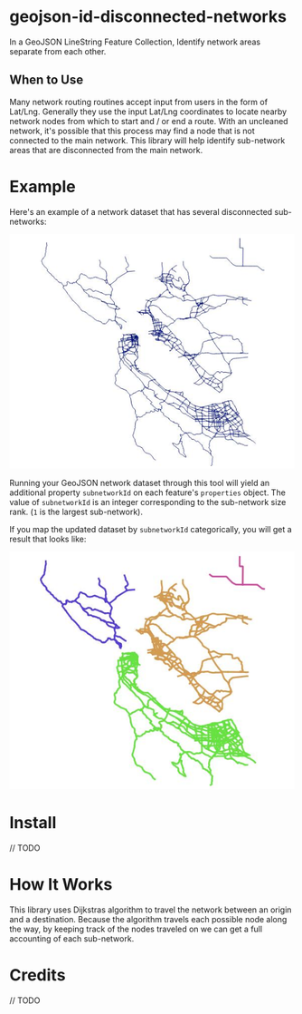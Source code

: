 # geojson-id-disconnected-networks
In a GeoJSON LineString Feature Collection, Identify network areas separate from each other.


## When to Use

Many network routing routines accept input from users in the form of Lat/Lng.  Generally they use the input Lat/Lng coordinates to locate nearby network nodes from which to start and / or end a route.  With an uncleaned network, it's possible that this process may find a node that is not connected to the main network.  This library will help identify sub-network areas that are disconnected from the main network.

# Example

Here's an example of a network dataset that has several disconnected sub-networks:

![Before Processing](./img/before_subnetwork.jpg)

Running your GeoJSON network dataset through this tool will yield an additional property `subnetworkId` on each feature's `properties` object. The value of `subnetworkId` is an integer corresponding to the sub-network size rank. (`1` is the largest sub-network).

If you map the updated dataset by `subnetworkId` categorically, you will get a result that looks like:

![After Processing](./img/after_subnetwork.jpg)

# Install

// TODO

# How It Works

This library uses Dijkstras algorithm to travel the network between an origin and a destination.  Because the algorithm travels each possible node along the way, by keeping track of the nodes traveled on we can get a full accounting of each sub-network.

# Credits

// TODO